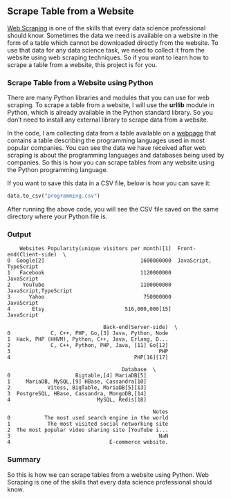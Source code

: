 ## Scrape Table from a Website

[Web Scraping](https://thecleverprogrammer.com/2021/05/14/web-scraping-to-create-a-dataset-using-python/) is one of the skills that every data science professional should know. Sometimes the data we need is available on a website in the form of a table which cannot be downloaded directly from the website. To use that data for any data science task, we need to collect it from the website using web scraping techniques. So if you want to learn how to scrape a table from a website, this project is for you.

### Scrape Table from a Website using Python

There are many Python libraries and modules that you can use for web scraping. To scrape a table from a website, I will use the **urllib** module in Python, which is already available in the Python standard library. So you don’t need to install any external library to scrape data from a website.

In the code, I am collecting data from a table available on a [webpage](https://en.wikipedia.org/wiki/Programming_languages_used_in_most_popular_websites) that contains a table describing the programming languages used in most popular companies. You can see the data we have received after web scraping is about the programming languages and databases being used by companies. So this is how you can scrape tables from any website using the Python programming language.

If you want to save this data in a CSV file, below is how you can save it:

```py
data.to_csv("programming.csv")
```

After running the above code, you will see the CSV file saved on the same directory where your Python file is.

### Output

```
    Websites Popularity(unique visitors per month)[1]  Front-end(Client-side)  \
0  Google[2]                               1600000000  JavaScript, TypeScript   
1   Facebook                               1120000000              JavaScript   
2    YouTube                               1100000000   JavaScript,TypeScript   
3      Yahoo                                750000000              JavaScript   
4       Etsy                          516,000,000[15]              JavaScript   

                               Back-end(Server-side)  \
0             C, C++, PHP, Go,[3] Java, Python, Node   
1  Hack, PHP (HHVM), Python, C++, Java, Erlang, D...   
2             C, C++, Python, PHP, Java, [11] Go[12]   
3                                                PHP   
4                                        PHP[16][17]   

                                     Database  \
0                     Bigtable,[4] MariaDB[5]   
1     MariaDB, MySQL,[9] HBase, Cassandra[10]   
2            Vitess, BigTable, MariaDB[5][13]   
3  PostgreSQL, HBase, Cassandra, MongoDB,[14]   
4                            MySQL, Redis[18]   

                                               Notes  
0           The most used search engine in the world  
1            The most visited social networking site  
2  The most popular video sharing site [YouTube i...  
3                                                NaN  
4                                E-commerce website.  
```

### Summary

So this is how we can scrape tables from a website using Python. Web Scraping is one of the skills that every data science professional should know.